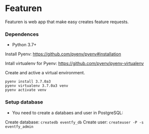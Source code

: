 # Featuren
Featuren is web app that make easy creates feature requests.

### Dependences ###

* Python 3.7+

Install Pyenv:
https://github.com/pyenv/pyenv#installation

Intall virtualenv for Pyenv:
https://github.com/pyenv/pyenv-virtualenv


Create and active a virtual environment.

```
pyenv install 3.7.0a3
pyenv virtualenv 3.7.0a3 venv
pyenv activate venv
```

### Setup database 

* You need to create a databaes and user in PostgreSQL:

Create database: `createdb eventfy_db`
Create user: `createuser -P -s eventfy_admin`

